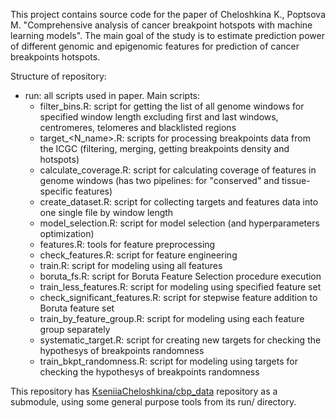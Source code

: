 This project contains source code for the paper of Cheloshkina K., Poptsova M. "Comprehensive analysis of cancer breakpoint hotspots with machine learning models". The main goal of the study is to estimate prediction power of different genomic and epigenomic features for prediction of cancer breakpoints hotspots.

Structure of repository:
- run: all scripts used in paper. Main scripts:
  - filter_bins.R: script for getting the list of all genome windows for specified window length excluding first and last windows, centromeres, telomeres and blacklisted regions
  - target_<N_name>.R: scripts for processing breakpoints data from the ICGC (filtering, merging, getting breakpoints density and hotspots)
  - calculate_coverage.R: script for calculating coverage of features in genome windows (has two pipelines: for "conserved" and tissue-specific features)
  - create_dataset.R: script for collecting targets and features data into one single file by window length
  - model_selection.R: script for model selection (and hyperparameters optimization)
  - features.R: tools for feature preprocessing
  - check_features.R: script for feature engineering 
  - train.R: script for modeling using all features
  - boruta_fs.R: script for Boruta Feature Selection procedure execution 
  - train_less_features.R: script for modeling using specified feature set
  - check_significant_features.R: script for stepwise feature addition to Boruta feature set
  - train_by_feature_group.R: script for modeling using each feature group separately
  - systematic_target.R: script for creating new targets for checking the hypothesys of breakpoints randomness
  - train_bkpt_randomness.R: script for modeling using targets for checking the hypothesys of breakpoints randomness

This repository has [KseniiaCheloshkina/cbp_data](https://github.com/KseniiaCheloshkina/cbp_data/) repository as a submodule, using some general purpose tools from its run/ directory.

